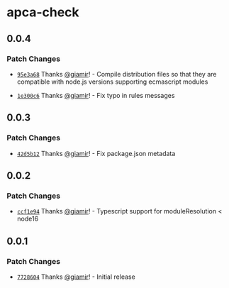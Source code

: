 # apca-check

## 0.0.4

### Patch Changes

-   [`95e3a68`](https://github.com/StackExchange/apca-check/commit/95e3a68c581d6c54e7ec8d54ba5a5534943665e7) Thanks [@giamir](https://github.com/giamir)! - Compile distribution files so that they are compatible with node.js versions supporting ecmascript modules

-   [`1e300c6`](https://github.com/StackExchange/apca-check/commit/1e300c64de3d67798d4ee3214da61a102d699cd3) Thanks [@giamir](https://github.com/giamir)! - Fix typo in rules messages

## 0.0.3

### Patch Changes

-   [`42d5b12`](https://github.com/StackExchange/apca-check/commit/42d5b12035bfea11c37346613e6f8d91225bb80f) Thanks [@giamir](https://github.com/giamir)! - Fix package.json metadata

## 0.0.2

### Patch Changes

-   [`ccf1e94`](https://github.com/StackExchange/apca-check/commit/ccf1e94bc1c8c231667fd84d943b2065cf6283fb) Thanks [@giamir](https://github.com/giamir)! - Typescript support for moduleResolution < node16

## 0.0.1

### Patch Changes

-   [`7728604`](https://github.com/StackExchange/apca-check/commit/7728604acb78e886ce4b7989a1cf916354c167b2) Thanks [@giamir](https://github.com/giamir)! - Initial release
